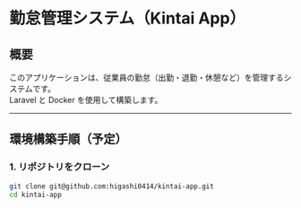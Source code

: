 # 勤怠管理システム（Kintai App）

## 概要
このアプリケーションは、従業員の勤怠（出勤・退勤・休憩など）を管理するシステムです。  
Laravel と Docker を使用して構築します。

---

## 環境構築手順（予定）

### 1. リポジトリをクローン
```bash
git clone git@github.com:higashi0414/kintai-app.git
cd kintai-app

